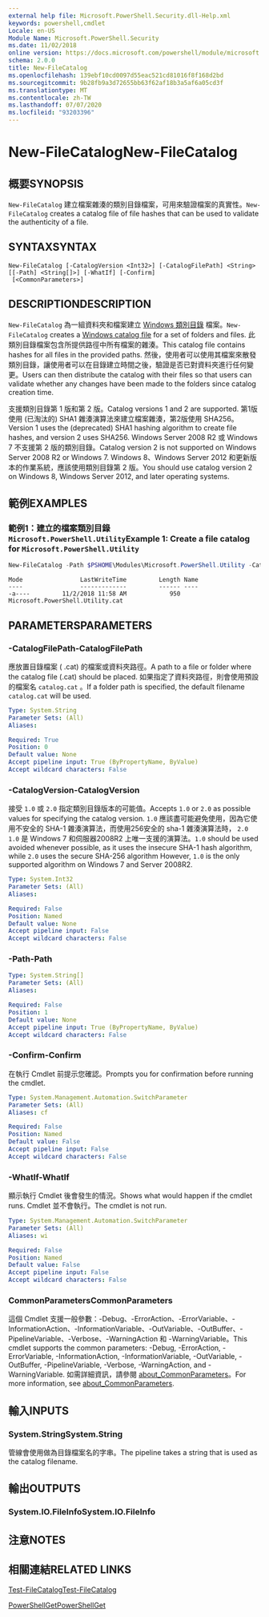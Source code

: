 ```yaml
---
external help file: Microsoft.PowerShell.Security.dll-Help.xml
keywords: powershell,cmdlet
Locale: en-US
Module Name: Microsoft.PowerShell.Security
ms.date: 11/02/2018
online version: https://docs.microsoft.com/powershell/module/microsoft.powershell.security/new-filecatalog?view=powershell-5.1&WT.mc_id=ps-gethelp
schema: 2.0.0
title: New-FileCatalog
ms.openlocfilehash: 139ebf10cd0097d55eac521cd81016f8f168d2bd
ms.sourcegitcommit: 9b28fb9a3d72655bb63f62af18b3a5af6a05cd3f
ms.translationtype: MT
ms.contentlocale: zh-TW
ms.lasthandoff: 07/07/2020
ms.locfileid: "93203396"
---
```

# <span data-ttu-id="05ba4-103">New-FileCatalog</span><span class="sxs-lookup"><span data-stu-id="05ba4-103">New-FileCatalog</span></span>

## <span data-ttu-id="05ba4-104">概要</span><span class="sxs-lookup"><span data-stu-id="05ba4-104">SYNOPSIS</span></span>

<span data-ttu-id="05ba4-105">`New-FileCatalog` 建立檔案雜湊的類別目錄檔案，可用來驗證檔案的真實性。</span><span class="sxs-lookup"><span data-stu-id="05ba4-105">`New-FileCatalog` creates a catalog file of file hashes that can be used to validate the authenticity of a file.</span></span>

## <span data-ttu-id="05ba4-106">SYNTAX</span><span class="sxs-lookup"><span data-stu-id="05ba4-106">SYNTAX</span></span>

```
New-FileCatalog [-CatalogVersion <Int32>] [-CatalogFilePath] <String> [[-Path] <String[]>] [-WhatIf] [-Confirm]
 [<CommonParameters>]
```

## <span data-ttu-id="05ba4-107">DESCRIPTION</span><span class="sxs-lookup"><span data-stu-id="05ba4-107">DESCRIPTION</span></span>

<span data-ttu-id="05ba4-108">`New-FileCatalog` 為一組資料夾和檔案建立 [Windows 類別目錄](/windows-hardware/drivers/install/catalog-files) 檔案。</span><span class="sxs-lookup"><span data-stu-id="05ba4-108">`New-FileCatalog` creates a [Windows catalog file](/windows-hardware/drivers/install/catalog-files) for a set of folders and files.</span></span>
<span data-ttu-id="05ba4-109">此類別目錄檔案包含所提供路徑中所有檔案的雜湊。</span><span class="sxs-lookup"><span data-stu-id="05ba4-109">This catalog file contains hashes for all files in the provided paths.</span></span>
<span data-ttu-id="05ba4-110">然後，使用者可以使用其檔案來散發類別目錄，讓使用者可以在目錄建立時間之後，驗證是否已對資料夾進行任何變更。</span><span class="sxs-lookup"><span data-stu-id="05ba4-110">Users can then distribute the catalog with their files so that users can validate whether any changes have been made to the folders since catalog creation time.</span></span>

<span data-ttu-id="05ba4-111">支援類別目錄第 1 版和第 2 版。</span><span class="sxs-lookup"><span data-stu-id="05ba4-111">Catalog versions 1 and 2 are supported.</span></span> <span data-ttu-id="05ba4-112">第1版使用 (已淘汰的) SHA1 雜湊演算法來建立檔案雜湊，第2版使用 SHA256。</span><span class="sxs-lookup"><span data-stu-id="05ba4-112">Version 1 uses the (deprecated) SHA1 hashing algorithm to create file hashes, and version 2 uses SHA256.</span></span>
<span data-ttu-id="05ba4-113">Windows Server 2008 R2 或 Windows 7 不支援第 2 版的類別目錄。</span><span class="sxs-lookup"><span data-stu-id="05ba4-113">Catalog version 2 is not supported on Windows Server 2008 R2 or Windows 7.</span></span>
<span data-ttu-id="05ba4-114">Windows 8、Windows Server 2012 和更新版本的作業系統，應該使用類別目錄第 2 版。</span><span class="sxs-lookup"><span data-stu-id="05ba4-114">You should use catalog version 2 on Windows 8, Windows Server 2012, and later operating systems.</span></span>

## <span data-ttu-id="05ba4-115">範例</span><span class="sxs-lookup"><span data-stu-id="05ba4-115">EXAMPLES</span></span>

### <span data-ttu-id="05ba4-116">範例1：建立的檔案類別目錄 `Microsoft.PowerShell.Utility`</span><span class="sxs-lookup"><span data-stu-id="05ba4-116">Example 1: Create a file catalog for `Microsoft.PowerShell.Utility`</span></span>

```powershell
New-FileCatalog -Path $PSHOME\Modules\Microsoft.PowerShell.Utility -CatalogFilePath \temp\Microsoft.PowerShell.Utility.cat -CatalogVersion 2.0
```

```Output
Mode                LastWriteTime         Length Name
----                -------------         ------ ----
-a----         11/2/2018 11:58 AM            950 Microsoft.PowerShell.Utility.cat
```

## <span data-ttu-id="05ba4-117">PARAMETERS</span><span class="sxs-lookup"><span data-stu-id="05ba4-117">PARAMETERS</span></span>

### <span data-ttu-id="05ba4-118">-CatalogFilePath</span><span class="sxs-lookup"><span data-stu-id="05ba4-118">-CatalogFilePath</span></span>

<span data-ttu-id="05ba4-119">應放置目錄檔案 ( .cat) 的檔案或資料夾路徑。</span><span class="sxs-lookup"><span data-stu-id="05ba4-119">A path to a file or folder where the catalog file (.cat) should be placed.</span></span>
<span data-ttu-id="05ba4-120">如果指定了資料夾路徑，則會使用預設的檔案名 `catalog.cat` 。</span><span class="sxs-lookup"><span data-stu-id="05ba4-120">If a folder path is specified, the default filename `catalog.cat` will be used.</span></span>

```yaml
Type: System.String
Parameter Sets: (All)
Aliases:

Required: True
Position: 0
Default value: None
Accept pipeline input: True (ByPropertyName, ByValue)
Accept wildcard characters: False
```

### <span data-ttu-id="05ba4-121">-CatalogVersion</span><span class="sxs-lookup"><span data-stu-id="05ba4-121">-CatalogVersion</span></span>

<span data-ttu-id="05ba4-122">接受 `1.0` 或 `2.0` 指定類別目錄版本的可能值。</span><span class="sxs-lookup"><span data-stu-id="05ba4-122">Accepts `1.0` or `2.0` as possible values for specifying the catalog version.</span></span>
<span data-ttu-id="05ba4-123">`1.0` 應該盡可能避免使用，因為它使用不安全的 SHA-1 雜湊演算法，而使用256安全的 sha-1 雜湊演算法時， `2.0` `1.0` 是 Windows 7 和伺服器2008R2 上唯一支援的演算法。</span><span class="sxs-lookup"><span data-stu-id="05ba4-123">`1.0` should be used avoided whenever possible, as it uses the insecure SHA-1 hash algorithm, while `2.0` uses the secure SHA-256 algorithm However, `1.0` is the only supported algorithm on Windows 7 and Server 2008R2.</span></span>

```yaml
Type: System.Int32
Parameter Sets: (All)
Aliases:

Required: False
Position: Named
Default value: None
Accept pipeline input: False
Accept wildcard characters: False
```

### <span data-ttu-id="05ba4-124">-Path</span><span class="sxs-lookup"><span data-stu-id="05ba4-124">-Path</span></span>

```yaml
Type: System.String[]
Parameter Sets: (All)
Aliases:

Required: False
Position: 1
Default value: None
Accept pipeline input: True (ByPropertyName, ByValue)
Accept wildcard characters: False
```

### <span data-ttu-id="05ba4-125">-Confirm</span><span class="sxs-lookup"><span data-stu-id="05ba4-125">-Confirm</span></span>

<span data-ttu-id="05ba4-126">在執行 Cmdlet 前提示您確認。</span><span class="sxs-lookup"><span data-stu-id="05ba4-126">Prompts you for confirmation before running the cmdlet.</span></span>

```yaml
Type: System.Management.Automation.SwitchParameter
Parameter Sets: (All)
Aliases: cf

Required: False
Position: Named
Default value: False
Accept pipeline input: False
Accept wildcard characters: False
```

### <span data-ttu-id="05ba4-127">-WhatIf</span><span class="sxs-lookup"><span data-stu-id="05ba4-127">-WhatIf</span></span>

<span data-ttu-id="05ba4-128">顯示執行 Cmdlet 後會發生的情況。</span><span class="sxs-lookup"><span data-stu-id="05ba4-128">Shows what would happen if the cmdlet runs.</span></span>
<span data-ttu-id="05ba4-129">Cmdlet 並不會執行。</span><span class="sxs-lookup"><span data-stu-id="05ba4-129">The cmdlet is not run.</span></span>

```yaml
Type: System.Management.Automation.SwitchParameter
Parameter Sets: (All)
Aliases: wi

Required: False
Position: Named
Default value: False
Accept pipeline input: False
Accept wildcard characters: False
```

### <span data-ttu-id="05ba4-130">CommonParameters</span><span class="sxs-lookup"><span data-stu-id="05ba4-130">CommonParameters</span></span>
<span data-ttu-id="05ba4-131">這個 Cmdlet 支援一般參數：-Debug、-ErrorAction、-ErrorVariable、-InformationAction、-InformationVariable、-OutVariable、-OutBuffer、-PipelineVariable、-Verbose、-WarningAction 和 -WarningVariable。</span><span class="sxs-lookup"><span data-stu-id="05ba4-131">This cmdlet supports the common parameters: -Debug, -ErrorAction, -ErrorVariable, -InformationAction, -InformationVariable, -OutVariable, -OutBuffer, -PipelineVariable, -Verbose, -WarningAction, and -WarningVariable.</span></span> <span data-ttu-id="05ba4-132">如需詳細資訊，請參閱 [about_CommonParameters](../Microsoft.PowerShell.Core/About/about_CommonParameters.md)。</span><span class="sxs-lookup"><span data-stu-id="05ba4-132">For more information, see [about_CommonParameters](../Microsoft.PowerShell.Core/About/about_CommonParameters.md).</span></span>

## <span data-ttu-id="05ba4-133">輸入</span><span class="sxs-lookup"><span data-stu-id="05ba4-133">INPUTS</span></span>

### <span data-ttu-id="05ba4-134">System.String</span><span class="sxs-lookup"><span data-stu-id="05ba4-134">System.String</span></span>

<span data-ttu-id="05ba4-135">管線會使用做為目錄檔案名的字串。</span><span class="sxs-lookup"><span data-stu-id="05ba4-135">The pipeline takes a string that is used as the catalog filename.</span></span>

## <span data-ttu-id="05ba4-136">輸出</span><span class="sxs-lookup"><span data-stu-id="05ba4-136">OUTPUTS</span></span>

### <span data-ttu-id="05ba4-137">System.IO.FileInfo</span><span class="sxs-lookup"><span data-stu-id="05ba4-137">System.IO.FileInfo</span></span>

## <span data-ttu-id="05ba4-138">注意</span><span class="sxs-lookup"><span data-stu-id="05ba4-138">NOTES</span></span>

## <span data-ttu-id="05ba4-139">相關連結</span><span class="sxs-lookup"><span data-stu-id="05ba4-139">RELATED LINKS</span></span>

[<span data-ttu-id="05ba4-140">Test-FileCatalog</span><span class="sxs-lookup"><span data-stu-id="05ba4-140">Test-FileCatalog</span></span>](Test-FileCatalog.md)

[<span data-ttu-id="05ba4-141">PowerShellGet</span><span class="sxs-lookup"><span data-stu-id="05ba4-141">PowerShellGet</span></span>](/powerShell/module/powershellget)
